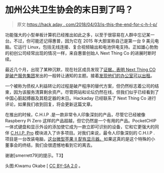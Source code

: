 # 加州公共卫生协会的末日到了吗？

> 原文:[https://hack aday . com/2018/04/03/is-this-the-end-for-c-h-I-p/](https://hackaday.com/2018/04/03/is-this-the-end-for-the-c-h-i-p/)

功能强大的小型单板计算机已经推出如此之多，以至于很容易在人群中忘记某一台。不过，你可能还记得惠普，因为它在 2015 年大胆宣称自己是第一台 9 美元电脑。它运行 Linux，包括无线连接、复合视频输出和电池供电支持。正如雄心勃勃的初创公司经常出现的情况一样，来自惠普创始人 Next Thing Co 的进展时断时续。

最近几个月，出现了某种沉默，现在社区成员发现了[证据，表明 Next Thing CO 是破产服务集团](https://bbs.nextthing.co/t/refund-experiment/19919/55)发出的一般转让通知的主题。接着[发现他们的办公室可以出租](https://bbs.nextthing.co/t/confirmation-ntc-is-dead/20349)。

一个被称为债权人利益转让的过程是破产程序的替代方案，但仍然标志着公司的结束，因为该服务清算剩余资产。尽管网站和论坛仍然在线，但我们似乎已经看到了中国心脏起搏器及其稳定器的末日。Hackaday 已经联系了 Next Thing Co 进行评论，如果我们收到回复，将会更新这篇文章。

在推出的时候，C.H.I.P .是一款非常令人印象深刻的产品，尽管它已经被像 Raspberry Pi Zero 这样的产品超越，但它仍然是一个有用的产品。PocketCHIP 一体式键盘和显示外设的添加使它成为一款立即可识别的设备，它和它更强大的同伴 [C.H.I.P. Pro](https://hackaday.com/2016/10/12/nextthingco-introduces-c-h-i-p-pro-gr8-system-on-module/) 模块进入了许多项目。对我们来说，最令人印象深刻的 C.H.I.P .项目是一台改装电脑，[这台微型苹果 II 配有显示器。](https://hackaday.com/2017/06/13/the-mini-apple-iie-that-runs-on-c-h-i-p/)如果这真的是这个特殊的小董事会的终结，我们会很遗憾地看到它的离去。

谢谢[smerrett79]的提示。T3】

头图:Kiwamu Okabe [ [CC BY-SA 2.0](https://commons.wikimedia.org/wiki/File:%E3%83%A2%E3%83%90%E3%82%A4%E3%83%AB%E7%AB%AF%E6%9C%AB%E3%81%AB_Debian_%E3%81%8C%E5%85%A5%E3%81%A3%E3%81%A6%E3%81%84%E3%82%8B%E5%96%9C%E3%81%B3%EF%BC%81_(34281172710).jpg) 。